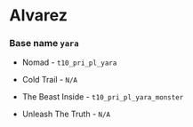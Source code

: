 
#  Alvarez    
### Base name `yara`

 - Nomad - `t10_pri_pl_yara`

 - Cold Trail - `N/A` 

 - The Beast Inside - `t10_pri_pl_yara_monster`

 - Unleash The Truth - `N/A`
